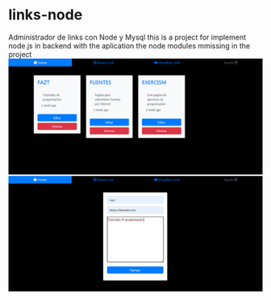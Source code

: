 # links-node
Administrador de links con Node y Mysql
this is a project for implement node.js in backend with the aplication
the node modules mmissing in the project 
![Screenshot](node_capture.png)
![Screenshot](node_capture2.png)
